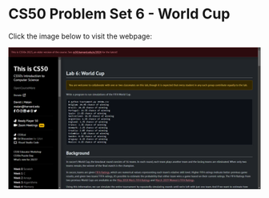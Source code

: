 # CS50 Problem Set 6 - World Cup

Click the image below to visit the webpage:

[![CS50 Hello Problem Set](cup.png)](https://cs50.harvard.edu/x/2023/labs/6/)